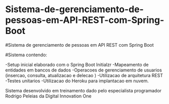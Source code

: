 # Sistema-de-gerenciamento-de-pessoas-em-API-REST-com-Spring-Boot
#Sistema de gerenciamento de pessoas em API REST com Spring Boot

#Sistema contendo:

-Setup inicial elaborado com o Spring Boot Initialzr -Mapeamento de entidades em bancos de dados -Operacoes de gerenciamento de usuarios (insercao, consulta, atualizacao e delecao ) -Utilizacao de arquitetura REST -Testes unitarios -Utilizacao do Heroku para implantacao em nuvem.

Sistema desenvolvido em treinamento dado pelo especialista programador Rodrigo Peleias da Digital Innovation One
